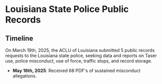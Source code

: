 # Louisiana State Police Public Records

## Timeline

On March 19th, 2025, the ACLU of Louisiana submitted 5 public records requests to the Louisiana state police, seeking data and reports on Taser use, police misconduct, use of force, traffic stops, and record storage. 

- **May 16th, 2025**: Received 68 PDF's of sustained misconduct allegations.

